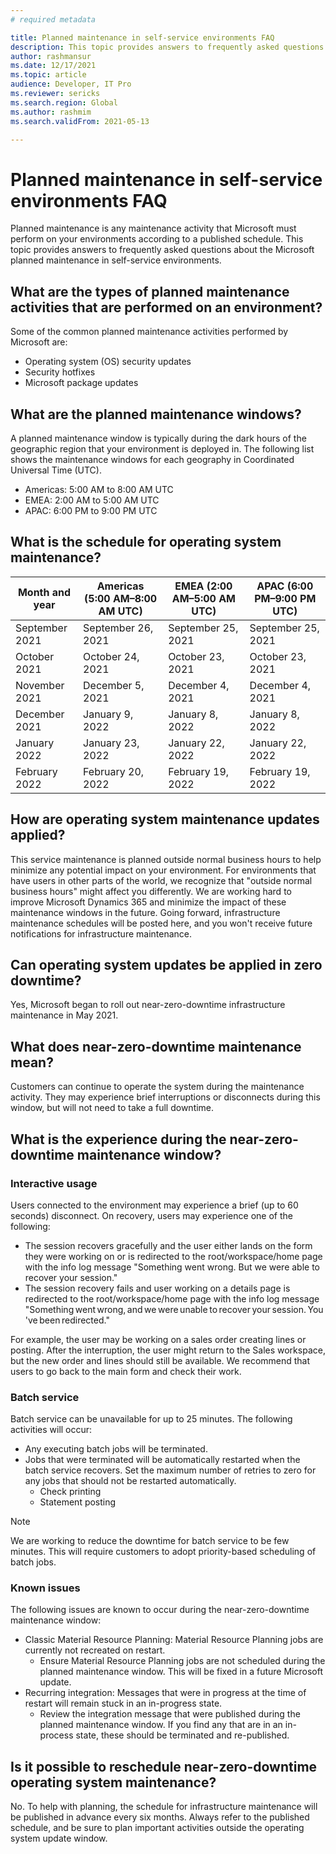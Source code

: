 ```yaml
---
# required metadata

title: Planned maintenance in self-service environments FAQ
description: This topic provides answers to frequently asked questions about the Microsoft planned maintenance in self-service environments.
author: rashmansur
ms.date: 12/17/2021
ms.topic: article
audience: Developer, IT Pro
ms.reviewer: sericks
ms.search.region: Global
ms.author: rashmim
ms.search.validFrom: 2021-05-13

---
```


# Planned maintenance in self-service environments FAQ
Planned maintenance is any maintenance activity that Microsoft must perform on your environments according to a published schedule. This topic provides answers to frequently asked questions about the Microsoft planned maintenance in self-service environments.

## What are the types of planned maintenance activities that are performed on an environment?
Some of the common planned maintenance activities performed by Microsoft are:

- Operating system (OS) security updates
- Security hotfixes
- Microsoft package updates

## What are the planned maintenance windows?
A planned maintenance window is typically during the dark hours of the geographic region that your environment is deployed in. The following list shows the maintenance windows for each geography in Coordinated Universal Time (UTC).

- Americas: 5:00 AM to 8:00 AM UTC
- EMEA: 2:00 AM to 5:00 AM UTC
- APAC: 6:00 PM to 9:00 PM UTC

## What is the schedule for operating system maintenance?

| Month and year | Americas (5:00 AM–8:00 AM UTC) | EMEA (2:00 AM–5:00 AM UTC) | APAC (6:00 PM–9:00 PM UTC) |
|----------|--------------------------|----------------------|----------------------|
| September 2021 | September 26, 2021 | September 25, 2021 | September 25, 2021 |
| October 2021 | October 24, 2021 | October 23, 2021 | October 23, 2021 |
| November 2021 | December 5, 2021 | December 4, 2021 | December 4, 2021 |
| December 2021 | January 9, 2022 | January 8, 2022 | January 8, 2022 |
| January 2022 | January 23, 2022 | January 22, 2022 | January 22, 2022 |
| February 2022 | February 20, 2022 | February 19, 2022 | February 19, 2022 |

## How are operating system maintenance updates applied?
This service maintenance is planned outside normal business hours to help minimize any potential impact on your environment. For environments that have users in other parts of the world, we recognize that "outside normal business hours" might affect you differently. We are working hard to improve Microsoft Dynamics 365 and minimize the impact of these maintenance windows in the future. Going forward, infrastructure maintenance schedules will be posted here, and you won't receive future notifications for infrastructure maintenance.

## Can operating system updates be applied in zero downtime?
Yes, Microsoft began to roll out near-zero-downtime infrastructure maintenance in May 2021.

## What does near-zero-downtime maintenance mean?
Customers can continue to operate the system during the maintenance activity. They may experience brief interruptions or disconnects during this window, but will not need to take a full downtime.

## What is the experience during the near-zero-downtime maintenance window?
### Interactive usage
Users connected to the environment may experience a brief (up to 60 seconds) disconnect. On recovery, users may experience one of the following:
- The session recovers gracefully and the user either lands on the form they were working on or is redirected to the root/workspace/home page with the info log message "Something went wrong. But we were able to recover your session."
- The session recovery fails and user working on a details page is redirected to the root/workspace/home page with the info log message "Something went wrong, and we were unable to recover your session. You've been redirected."

For example, the user may be working on a sales order creating lines or posting. After the interruption, the user might return to the Sales workspace, but the new order and lines should still be available. We recommend that users to go back to the main form and check their work. 

### Batch service
Batch service can be unavailable for up to 25 minutes. The following activities will occur: 
- Any executing batch jobs will be terminated.
- Jobs that were terminated will be automatically restarted when the batch service recovers. Set the maximum number of retries to zero for any jobs that should not be restarted automatically.
  - Check printing 
  - Statement posting

> [!NOTE] 
> We are working to reduce the downtime for batch service to be few minutes. This will require customers to adopt priority-based scheduling of batch jobs.

### Known issues
The following issues are known to occur during the near-zero-downtime maintenance window:
- Classic Material Resource Planning: Material Resource Planning jobs are currently not recreated on restart.
  - Ensure Material Resource Planning jobs are not scheduled during the planned maintenance window. This will be fixed in a future Microsoft update.
- Recurring integration: Messages that were in progress at the time of restart will remain stuck in an in-progress state.
  - Review the integration message that were published during the planned maintenance window. If you find any that are in an in-process state, these should be terminated and re-published.

## Is it possible to reschedule near-zero-downtime operating system maintenance?
No. To help with planning, the schedule for infrastructure maintenance will be published in advance every six months. Always refer to the published schedule, and be sure to plan important activities outside the operating system update window.
